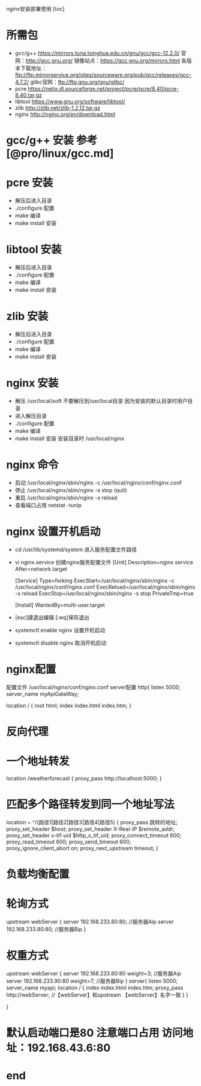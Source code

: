 nginx安装部署使用
[toc]

# 所需包
- gcc/g++  https://mirrors.tuna.tsinghua.edu.cn/gnu/gcc/gcc-12.2.0/
  官网：http://gcc.gnu.org/
  镜像站点：https://gcc.gnu.org/mirrors.html
  各版本下载地址：ftp://ftp.mirrorservice.org/sites/sourceware.org/pub/gcc/releases/gcc-4.7.2/
  glibc官网：ftp://ftp.gnu.org/gnu/glibc/
- pcre https://netix.dl.sourceforge.net/project/pcre/pcre/8.40/pcre-8.40.tar.gz
- libtool https://www.gnu.org/software/libtool/
- zlib http://zlib.net/zlib-1.2.12.tar.gz
- nginx http://nginx.org/en/download.html
  
# gcc/g++ 安装 参考[@pro/linux/gcc.md]

# pcre 安装
- 解压后进入目录
- ./configure 配置
- make 编译
- make install 安装

# libtool 安装
- 解压后进入目录
- ./configure 配置
- make 编译
- make install 安装

# zlib 安装
- 解压后进入目录
- ./configure 配置
- make 编译
- make install 安装

# nginx 安装
- 解压 /usr/local/soft 不要解压到/usr/local目录 因为安装的默认目录时用户目录
- 进入解压目录
- ./configure 配置
- make 编译
- make install 安装
  安装目录时 /usr/local/nginx

# nginx 命令
- 启动 /usr/local/nginx/sbin/nginx -c /usr/local/nginx/conf/nginx.conf
- 停止 /usr/local/nginx/sbin/nginx -s stop (quit)
- 重启 /usr/local/nginx/sbin/nginx -s reload
- 查看端口占用 netstat -tunlp

# nginx 设置开机启动
- cd /usr/lib/systemd/system 进入服务配置文件路径
- vi nginx.service 创建nginx服务配置文件
  [Unit]
  Description=nginx service
  After=network.target

  [Service]
  Type=forking
  ExecStart=/usr/local/nginx/sbin/nginx -c /usr/local/nginx/conf/nginx.conf
  ExecReload=/usr/local/nginx/sbin/nginx -s reload
  ExecStop=/usr/local/nginx/sbin/nginx -s stop
  PrivateTmp=true

  [Install]
  WantedBy=multi-user.target
- [esc]键退出编辑 [:wq]保存退出
- systemctl enable nginx 设置开机启动
- systemctl disable nginx 取消开机启动

# nginx配置
配置文件 /usr/local/nginx/conf/nginx.conf
server配置
http{
  listen       5000;
  server_name  myApiGateWay;
  
  location / {
    root   html;
    index  index.html index.htm;
  }

  # 反向代理
  # 一个地址转发
  location /weatherforecast {
    proxy_pass http://localhost:5000;
  }
  # 匹配多个路径转发到同一个地址写法
  location ~ ^/(路径1|路径2|路径3|路径4|路径5) {
        proxy_pass  跳转的地址;
        proxy_set_header $host;
        proxy_set_header X-Real-IP $remote_addr;
        proxy_set_header x-tif-uid $http_x_tif_uid;
        proxy_connect_timeout 600;
        proxy_read_timeout 600;
        proxy_send_timeout 600;
        proxy_ignore_client_abort on;
        proxy_next_upstream timeout;
  }

  # 负载均衡配置
  # 轮询方式
  upstream webServer {
    server 192.168.233.80:80; //服务器Aip
    server 192.168.233.90:80; //服务器Bip
  }
  # 权重方式
  upstream webServer {
    server 192.168.233.80:80 weight=3; //服务器Aip
    server 192.168.233.90:80 weight=7; //服务器Bip
  }
  server{
    listen 5000;
    server_name myapi;
    location / {
      index  index.html index.htm;
      proxy_pass http://webServer; //【webServer】和upstream 【webServer】名字一致
    }
  }

}


# 默认启动端口是80 注意端口占用 访问地址：192.168.43.6:80

# end